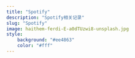 ```yaml
---
title: "Spotify"
description: "Spotify相关记录"
slug: "Spotify"
image: haithem-ferdi-E-a0dTUzwi8-unsplash.jpg
style:
    background: "#ee4863"
    color: "#fff"
---
```

